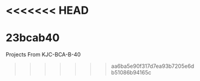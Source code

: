 <<<<<<< HEAD
=======
# 23bcab40
Projects From KJC-BCA-B-40
>>>>>>> aa6ba5e90f317d7ea93b7205e6db51086b94165c
